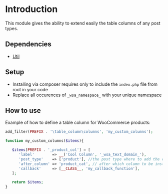 # Introduction

This module gives the ability to extend easily the table columns of any post types.

## Dependencies

* [Util](https://gitlab.com/woosa/wp-plugin-modules/util)

## Setup

* Installing via composer requires only to include the `index.php` file from root in your code
* Replace all occurences of `_wsa_namespace_` with your unique namespace

## How to use

Example of how to define a table column for WooCommerce products:

```php
add_filter(PREFIX . '\table_column\columns', 'my_custom_columns');

function my_custom_columns($items){

   $items[PREFIX . '_product_col'] = [
      'label'        => __('Cool Column', '_wsa_text_domain_'),
      'post_type'    => ['product'], //the post type where to add the column
      'after_column' => 'product_cat', // after which column to be insterted
      'callback'     => [__CLASS__, 'my_callback_function'],
   ];

   return $items;
}
```